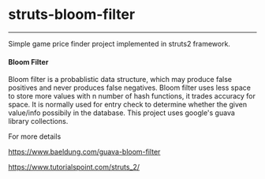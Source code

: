 # struts-bloom-filter
---------------------

Simple game price finder project implemented in struts2 framework.

#### Bloom Filter

Bloom filter is a probablistic data structure, which may produce false positives and never produces false negatives. 
Bloom filter uses less space to store more values with n number of hash functions, it trades accuracy for space.
It is normally used for entry check to determine whether the given value/info possibily in the database.
This project uses google's guava library collections.

For more details
 
https://www.baeldung.com/guava-bloom-filter

https://www.tutorialspoint.com/struts_2/
